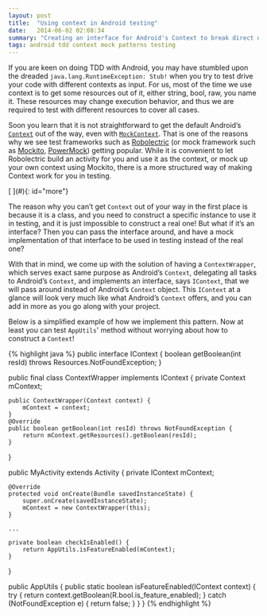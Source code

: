 ```yaml
---
layout: post
title:  "Using context in Android testing"
date:   2014-06-02 02:08:34
summary: "Creating an interface for Android's Context to break direct dependency for unit testing"
tags: android tdd context mock patterns testing
---
```


<div class="cap"></div>

If you are keen on doing TDD with Android, you may have stumbled upon the dreaded `java.lang.RuntimeException: Stub!` when you try to test drive your code with different contexts as input. For us, most of the time we use context is to get some resources out of it, either string, bool, raw, you name it. These resources may change execution behavior, and thus we are required to test with different resources to cover all cases.

Soon you learn that it is not straightforward to get the default Android’s [`Context`](http://developer.android.com/reference/android/content/Context.html) out of the way, even with [`MockContext`](http://developer.android.com/reference/android/test/mock/MockContext.html). That is one of the reasons why we see test frameworks such as [Robolectric](http://robolectric.org/) (or mock framework such as [Mockito](https://code.google.com/p/mockito/), [PowerMock](https://code.google.com/p/powermock/)) getting popular. While it is convenient to let Robolectric build an activity for you and use it as the context, or mock up your own context using Mockito, there is a more structured way of making Context work for you in testing.

<!--more-->[ ](#){: id="more"}

The reason why you can’t get `Context` out of your way in the first place is because it is a class, and you need to construct a specific instance to use it in testing, and it is just impossible to construct a real one! But what if it’s an interface? Then you can pass the interface around, and have a mock implementation of that interface to be used in testing instead of the real one?

With that in mind, we come up with the solution of having a `ContextWrapper`, which serves exact same purpose as Android’s `Context`, delegating all tasks to Android’s `Context`, and implements an interface, says `IContext`, that we will pass around instead of Android’s `Context` object. This `IContext` at a glance will look very much like what Android’s `Context` offers, and you can add in more as you go along with your project.

Below is a simplified example of how we implement this pattern. Now at least you can test `AppUtils`' method without worrying about how to construct a `Context`!

{% highlight java %}
public interface IContext {
    boolean getBoolean(int resId) throws Resources.NotFoundException;
}

public final class ContextWrapper implements IContext {
    private Context mContext;

    public ContextWrapper(Context context) {
        mContext = context;
    }
    @Override
    public boolean getBoolean(int resId) throws NotFoundException {
        return mContext.getResources().getBoolean(resId);
    }
}

public MyActivity extends Activity {
    private IContext mContext;

    @Override
    protected void onCreate(Bundle savedInstanceState) {
        super.onCreate(savedInstanceState);
        mContext = new ContextWrapper(this);
    }

    ...

    private boolean checkIsEnabled() {
        return AppUtils.isFeatureEnabled(mContext);
    }
}

public AppUtils {
    public static boolean isFeatureEnabled(IContext context) {
        try {
            return context.getBoolean(R.bool.is_feature_enabled);
        } catch (NotFoundException e) {
            return false;
        }
    }
}
{% endhighlight %}
